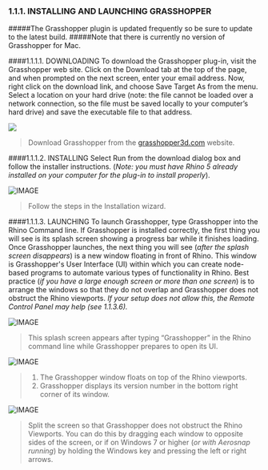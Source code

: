 ### 1.1.1. INSTALLING AND LAUNCHING GRASSHOPPER

#####The Grasshopper plugin is updated frequently so be sure to update to the latest build.
#####Note that there is currently no version of Grasshopper for Mac.


####1.1.1.1. DOWNLOADING
To download the Grasshopper plug-in, visit the Grasshopper web site. Click on
the Download tab at the top of the page, and when prompted on the next screen,
enter your email address. Now, right click on the download link, and choose Save
Target As from the menu. Select a location on your hard drive (note: the file
cannot be loaded over a network connection, so the file must be saved locally
to your computer’s hard drive) and save the executable file to that address.

![](images/1-1-1/1-1-1_001-downloading.png)

>Download Grasshopper from the [grasshopper3d.com](http://grasshopper3d.com) website.


####1.1.1.2. INSTALLING
Select Run from the download dialog box and follow the installer instructions.
(*Note: you must have Rhino 5 already installed on your computer for the plug-in
to install properly*).

![IMAGE](images/1-1-1/1-1-1_002-installing.png)
>Follow the steps in the Installation wizard.

####1.1.1.3. LAUNCHING
To launch Grasshopper, type Grasshopper into the Rhino Command line. If
Grasshopper is installed correctly, the first thing you will see is its splash
screen showing a progress bar while it finishes loading. Once Grasshopper
launches, the next thing you will see (*after the splash screen disappears*) is a
new window floating in front of Rhino. This window is Grasshopper's User
Interface (UI) within which you can create node-based programs to automate
various types of functionality in Rhino. Best practice (*if you have a large
enough screen or more than one screen*) is to arrange the windows so that they
do not overlap and Grasshopper does not obstruct the Rhino viewports. *If your
setup does not allow this, the Remote Control Panel may help (see 1.1.3.6).*

![IMAGE](images/1-1-1/1-1-1_003-launching-a.png)
>This splash screen appears after typing “Grasshopper” in the Rhino command
line while Grasshopper prepares to open its UI.


![IMAGE](images/1-1-1/1-1-1_004-launching-b.png)
>1. The Grasshopper window floats on top of the Rhino viewports.
>2. Grasshopper displays its version number in the bottom right corner of its window.

![IMAGE](images/1-1-1/1-1-1_005-launching-c.png)
>Split the screen so that Grasshopper does not obstruct the Rhino Viewports.
You can do this by dragging each window to opposite sides of the screen, or if
on Windows 7 or higher (*or with Aerosnap running*) by holding the Windows key
and pressing the left or right arrows.


